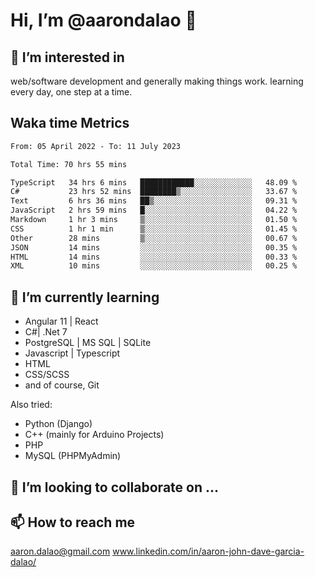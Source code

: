 # __Hi, I’m @aarondalao__ 👋 
## 👀 I’m interested in 
web/software development and generally making things work.
learning every day, one step at a time. 

## Waka time Metrics
<!--START_SECTION:waka-->

```txt
From: 05 April 2022 - To: 11 July 2023

Total Time: 70 hrs 55 mins

TypeScript   34 hrs 6 mins   ████████████░░░░░░░░░░░░░   48.09 %
C#           23 hrs 52 mins  ████████▒░░░░░░░░░░░░░░░░   33.67 %
Text         6 hrs 36 mins   ██▒░░░░░░░░░░░░░░░░░░░░░░   09.31 %
JavaScript   2 hrs 59 mins   █░░░░░░░░░░░░░░░░░░░░░░░░   04.22 %
Markdown     1 hr 3 mins     ▒░░░░░░░░░░░░░░░░░░░░░░░░   01.50 %
CSS          1 hr 1 min      ▒░░░░░░░░░░░░░░░░░░░░░░░░   01.45 %
Other        28 mins         ▒░░░░░░░░░░░░░░░░░░░░░░░░   00.67 %
JSON         14 mins         ░░░░░░░░░░░░░░░░░░░░░░░░░   00.35 %
HTML         14 mins         ░░░░░░░░░░░░░░░░░░░░░░░░░   00.33 %
XML          10 mins         ░░░░░░░░░░░░░░░░░░░░░░░░░   00.25 %
```

<!--END_SECTION:waka-->

## 🌱 I’m currently learning 

- Angular 11 | React 
- C#| .Net 7
- PostgreSQL | MS SQL | SQLite
- Javascript | Typescript
- HTML 
- CSS/SCSS
- and of course, Git 


Also tried:
- Python (Django)
- C++ (mainly for Arduino Projects)
- PHP
- MySQL (PHPMyAdmin)


## 💞️ I’m looking to collaborate on ...

## 📫 How to reach me 
aaron.dalao@gmail.com
www.linkedin.com/in/aaron-john-dave-garcia-dalao/

<!---
aarondalao/aarondalao is a ✨ special ✨ repository because its `README.md` (this file) appears on your GitHub profile.
You can click the Preview link to take a look at your changes.
--->
